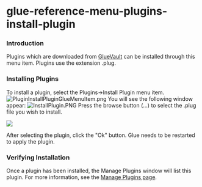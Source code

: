 # glue-reference-menu-plugins-install-plugin

### Introduction

Plugins which are downloaded from [GlueVault](http://www.gluevault.com) can be installed through this menu item. Plugins use the extension .plug.

### Installing Plugins

To install a plugin, select the Plugins->Install Plugin menu item. ![PluginInstallPluginGlueMenuItem.png](../../../../../media/migrated\_media-PluginInstallPluginGlueMenuItem.png) You will see the following window appear: ![InstallPlugin.PNG](../../../../../media/migrated\_media-InstallPlugin.PNG) Press the browse button (...) to select the .plug file you wish to install.

![](../../../../../media/2016-08-img\_57ab34fb85d44.png)

After selecting the plugin, click the "Ok" button. Glue needs to be restarted to apply the plugin.

### Verifying Installation

Once a plugin has been installed, the Manage Plugins window will list this plugin. For more information, see the [Manage Plugins page](../glue-reference-menu-plugins-manage-plugin.md). &#x20;
